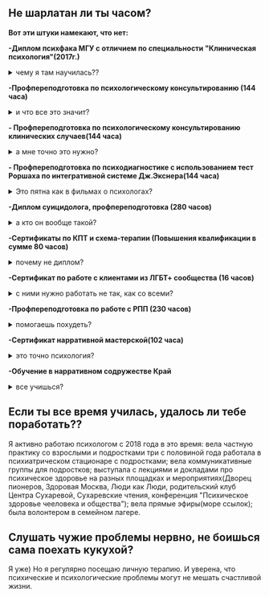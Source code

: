 ## Не шарлатан ли ты часом?

**Вот эти штуки намекают, что нет:**

**-Диплом психфака МГУ с отличием по специальности "Клиническая психология"(2017г.)**
<details>
  <summary>чему я там научилась??</summary>
 За 6 лет обучения на психфаке я успела познакомиться со множеством взглядов на устройство человеческой психики и научиться критически их оценивать. Я специализировалась на клинической психофизиологии, что помогло мне лучше понимать устройство человеческого мозга, его функционирование в разных условиях.
 
  ![диплом мгу.jpg]({{site.baseurl}}/диплом мгу.jpg)

</details>




**-Профпереподготовка по психологическому консультированию (144 часа)**
<details>
  <summary>и что все это значит?</summary>
На психфаке МГУ учат многому, но не работе с людьми) Поэтому в течение года я отдельно училась помогать людям с наиболее распространенными тудностями: сложные эмоциональные состояния, личные отношения, детско-родительские отношения, целепологание, переживание утраты, трудности в принятиии решений.
</details>



**- Профпереподготовка по психологическому консультированию клинических случаев(144 часа)**
<details>
  <summary>а мне точно это нужно?</summary>
Далеко не все психологические проблемы яляются "клиническим случаем", но большинству людей, столкнувшимися с психиатрическми расстройствами важна совместная помощь психолога и психиатра. На этом курсе я обучалась психологической помощи людям с аффективными нарушениями, расстройствами шизофренического спектра, расстройствами личности.
</details>


**- Профпереподготовка по психодиагностике с использованием тест Роршаха по интегративной системе Дж.Экснера(144 часа)**
<details>
  <summary>Это пятна как в фильмах о психологах?</summary>
 Это те самые пятна) Но в реальности диагностика при помощи этого метода опирается на статистические данные: при создании интегративной системы были собраны и проанализированы ответы более 2000 респондентов разных возрастных групп и с разными особенностями, после чего были выделены наиболее типичные профили ответов, характерные для людей с разными нарушениями. 
</details>



**-Диплом суицидолога, профпереподготовка (280 часов)**
<details>
  <summary>а кто он вообще такой?</summary>
 Это специалист, работающий с людьми, страдающими суицидальными мыслями, планирующими или совершившими попытку самоубийства. 
</details>



**-Сертификаты по КПТ и схема-терапии (Повышения квалификации в сумме 80 часов)**
<details>
  <summary>почему не диплом?</summary>
Я нахожу полезными некоторые методы когнитивно-поведенческой терапии, но мне не близки иделы этого подхода.
</details>



**-Сертификат по работе с клиентами из ЛГБТ+ сообщества (16 часов)**
 <details>
  <summary>с ними нужно работать не так, как со всеми?</summary>
  Нет, но в работе важно учитывать специфический опыт ЛГБТ+ персон и знать, какую социальную, юридическую и медицинскую помощь можно привлечь.
</details>



**-Профпереподготовка по работе с РПП (230 часов)**
<details>
  <summary>помогаешь похудеть?</summary>
  Иногда это может быть побочным эффектом, но все же, основной задачей в работе с РПП я вижу помощь в выстраивании такой жизни, в которой вопрос питания и внешности не будет доминировать.
</details>



**-Сертификат нарративной мастерской(102 часа)**
<details>
  <summary>это точно психология?</summary>
И да, и нет. Нарративный подход применим ко всем помогающим практикам: психологическому консультированию, социальной работе, равному консультированию. В его основе лежит представление о том, что люди организуют свой опыт в форме нарративов(историй). Поскольку жизнь слишком многогранна, далеко не все события попадают в историю и оказываются замечены. Бывает так, что основной историей оказывается проблемная история, и тогда консультант помогает найти и укрепить предпочитаемую историю.
</details>


**-Обучение в нарративном содружестве Край**
<details>
  <summary>все учишься?</summary>
 И не просто учусь, а в самом классном месте, сами посмотрите! [Край](https://krai.online/ "Край")
</details>

## Если ты все время училась, удалось ли тебе поработать??

Я активно работаю психологом с 2018 года в это время:
вела частную практику со взрослыми и подростками
три с половиной года работала в психиатрическом стационаре с подростками;
вела коммуникативные группы для подростков;
выступала с лекциями и докладами про психическое здоровье на разных площадках и мероприятиях(Дворец пионеров, Здоровая Москва, Люди как Люди, родительский клуб Центра Сухаревой, Сухаревские чтения, конференция "Психическое здоровье чееловека и общества");
вела прямые эфиры(море ссылок);
была волонтером в семейном лагере.

## Слушать чужие проблемы нервно, не боишься сама поехать кукухой?
Я уже) Но я регулярно посещаю личную терапию. И уверена, что психические и психологические проблемы могут не мешать счастливой жизни.
